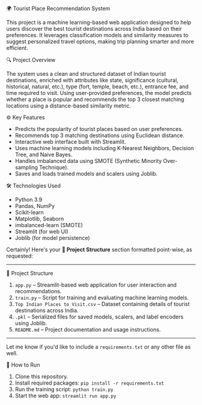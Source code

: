 🌍 Tourist Place Recommendation System

This project is a machine learning-based web application designed to help users discover the best tourist destinations across India based on their preferences. It leverages classification models and similarity measures to suggest personalized travel options, making trip planning smarter and more efficient.

🔍 Project Overview

The system uses a clean and structured dataset of Indian tourist destinations, enriched with attributes like state, significance (cultural, historical, natural, etc.), type (fort, temple, beach, etc.), entrance fee, and time required to visit. Using user-provided preferences, the model predicts whether a place is popular and recommends the top 3 closest matching locations using a distance-based similarity metric.

⚙️ Key Features

* Predicts the popularity of tourist places based on user preferences.
* Recommends top 3 matching destinations using Euclidean distance.
* Interactive web interface built with Streamlit.
* Uses machine learning models including K-Nearest Neighbors, Decision Tree, and Naive Bayes.
* Handles imbalanced data using SMOTE (Synthetic Minority Over-sampling Technique).
* Saves and loads trained models and scalers using Joblib.

🛠️ Technologies Used

* Python 3.9
* Pandas, NumPy
* Scikit-learn
* Matplotlib, Seaborn
* imbalanced-learn (SMOTE)
* Streamlit (for web UI)
* Joblib (for model persistence)
  
Certainly! Here's your **📁 Project Structure** section formatted point-wise, as requested:

---

📁 Project Structure

1. `app.py` – Streamlit-based web application for user interaction and recommendations.
2. `train.py` – Script for training and evaluating machine learning models.
3. `Top Indian Places to Visit.csv` – Dataset containing details of tourist destinations across India.
4. `.pkl` – Serialized files for saved models, scalers, and label encoders using Joblib.
5. `README.md` – Project documentation and usage instructions.

---

Let me know if you'd like to include a `requirements.txt` or any other file as well.


🚀 How to Run

1. Clone this repository.
2. Install required packages: `pip install -r requirements.txt`
3. Run the training script: `python train.py`
4. Start the web app: `streamlit run app.py`
